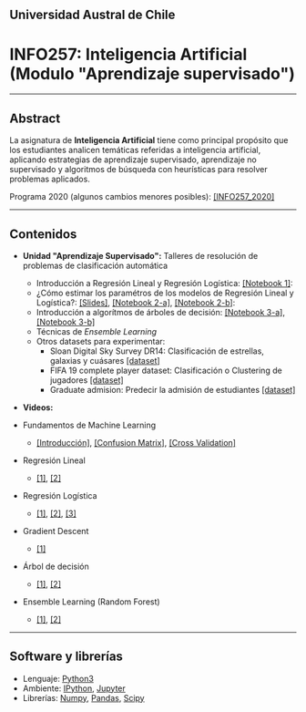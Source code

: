 ## Universidad Austral de Chile

# INFO257: Inteligencia Artificial (Modulo "Aprendizaje supervisado")


***
## Abstract

La asignatura de **Inteligencia Artificial** tiene como principal propósito que los estudiantes analicen temáticas referidas a inteligencia artificial, aplicando estrategias de aprendizaje supervisado, aprendizaje no supervisado y algoritmos de búsqueda con heurísticas para resolver problemas aplicados.

Programa 2020 (algunos cambios menores posibles): [[INFO257_2020]](https://docs.google.com/document/d/1WmBrKBHidSkeZbA5bcbVXY82DupDVFIcYOSaavHir6Y/edit?usp=sharing)


***
## Contenidos

- **Unidad "Aprendizaje Supervisado":** Talleres de resolución de problemas de clasificación automática
	- Introducción a Regresión Lineal y Regresión Logística: [[Notebook 1]](unidad1/Notebook_1.ipynb): 
	- ¿Cómo estimar los paramétros de los modelos de Regresión Lineal y Logística?: [[Slides]](https://docs.google.com/presentation/d/11O3ud6ywHuaro6OemhyeH07nuJtdc4ybMuTJicnMnm8/edit?usp=sharing), [[Notebook 2-a]](unidad1/Notebook_2_a.ipynb), [[Notebook 2-b]](unidad1/Notebook_2_b.ipynb): 
	- Introducción a algorítmos de árboles de decisión: [[Notebook 3-a]](unidad1/Notebook_3_a.ipynb), [[Notebook 3-b]](unidad1/Notebook_3_b.ipynb)
	- Técnicas de _Ensemble Learning_
	- Otros datasets para experimentar:
		- Sloan Digital Sky Survey DR14: Clasificación de estrellas, galaxias y cuásares [[dataset]](https://www.kaggle.com/lucidlenn/sloan-digital-sky-survey)
		- FIFA 19 complete player dataset: Clasificación o Clustering de jugadores [[dataset]](https://www.kaggle.com/karangadiya/fifa19)
		- Graduate admision: Predecir la admisión de estudiantes [[dataset]](https://www.kaggle.com/mohansacharya/graduate-admissions)

- **Videos:**
- Fundamentos de Machine Learning
	- [[Introducción]](https://www.youtube.com/watch?v=Gv9_4yMHFhI), [[Confusion Matrix]](https://www.youtube.com/watch?v=Kdsp6soqA7o), [[Cross Validation]](https://www.youtube.com/watch?v=fSytzGwwBVw)
- Regresión Lineal
	- [[1]](https://www.youtube.com/watch?v=nk2CQITm_eo), [[2]](https://www.youtube.com/watch?v=zITIFTsivN8)
- Regresión Logística
	- [[1]](https://www.youtube.com/watch?v=yIYKR4sgzI8), [[2]](https://www.youtube.com/watch?v=BfKanl1aSG0), [[3]](https://www.youtube.com/watch?v=xxFYro8QuXA)
- Gradient Descent
	- [[1]](https://www.youtube.com/watch?v=sDv4f4s2SB8)
- Árbol de decisión
	- [[1]](https://www.youtube.com/watch?v=7VeUPuFGJHk), [[2]](https://www.youtube.com/watch?v=wpNl-JwwplA)
- Ensemble Learning (Random Forest)
	- [[1]](https://www.youtube.com/watch?v=J4Wdy0Wc_xQ), [[2]](https://www.youtube.com/watch?v=nyxTdL_4Q-Q)
***
## Software y librerías

- Lenguaje: [Python3](https://docs.python.org/3/)
- Ambiente: [IPython](https://ipython.org), [Jupyter](https://jupyter.org/)
- Librerías: [Numpy](http://www.numpy.org/), [Pandas](https://pandas.pydata.org/), [Scipy](https://www.scipy.org/)


